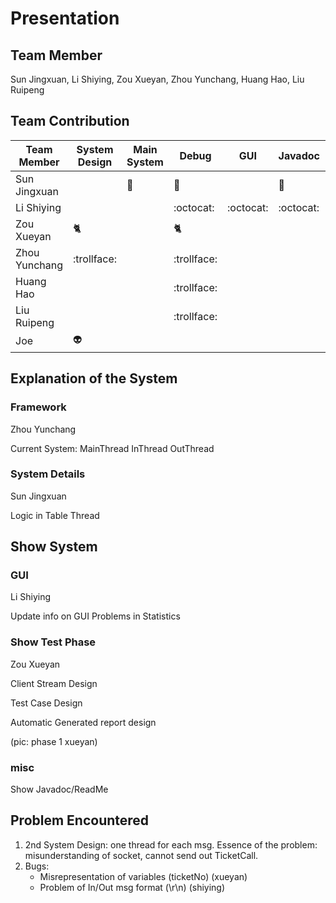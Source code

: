 # Presentation

## Team Member
Sun Jingxuan, Li Shiying, Zou Xueyan, Zhou Yunchang, Huang Hao, Liu Ruipeng

## Team Contribution
| Team Member | System Design | Main System | Debug | GUI | Javadoc | ReadMe | Test System | Communication |
| --- | --- | --- | --- | --- | --- | --- | --- | --- |
| Sun Jingxuan |  | :japanese_ogre: | :japanese_ogre: |  | :japanese_ogre: |  |  | :japanese_ogre: |
| Li Shiying |  |  | :octocat: | :octocat: | :octocat: | :octocat: |  |  |
| Zou Xueyan | :cat2: |  | :cat2: |  |  | :cat2: | :cat2: |  |
| Zhou Yunchang | :trollface: |  | :trollface: |  |  |  |  |  |
| Huang Hao |  |  | :trollface: |  |  |  |  | :trollface: |
| Liu Ruipeng |  |  | :trollface: |  |  |  |  |  |
| Joe | :alien: |  |  |  |  |  |  |  |

## Explanation of the System
### Framework
Zhou Yunchang 

Current System:
MainThread
InThread
OutThread

### System Details
Sun Jingxuan

Logic in Table Thread

## Show System
### GUI
Li Shiying

Update info on GUI
Problems in Statistics

### Show Test Phase
Zou Xueyan

Client Stream Design

Test Case Design

Automatic Generated report design

(pic: phase 1 xueyan)

### misc
Show Javadoc/ReadMe

## Problem Encountered

1. 2nd System Design: one thread for each msg. Essence of the problem: misunderstanding of socket, cannot send out TicketCall.
2. Bugs:
    - Misrepresentation of variables (ticketNo) (xueyan)
    - Problem of In/Out msg format (\r\n) (shiying) 
